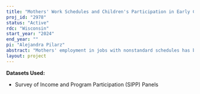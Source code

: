 ```yaml
---
title: "Mothers' Work Schedules and Children's Participation in Early Care and Education"
proj_id: "2978"
status: "Active"
rdc: "Wisconsin"
start_year: "2024"
end_year: ""
pi: "Alejandra Pilarz"
abstract: "Mothers' employment in jobs with nonstandard schedules has been associated with adverse child cognitive and academic outcomes. A key pathway via which these associations are hypothesized to operate is children's participation in early care and education. Working during nonstandard times is expected to limit the use of formal early care and education (ECE) programs because the times during which parents need care are mismatched with these programs' weekday, daytime schedules. Formal ECE tends to be higher-quality than care provided in home-based settings and has been associated with more positive child cognitive and academic skills. Although prior correlational studies find an association between mothers' work schedules and children's participation in formal ECE, two recent studies suggest that mothers' nonstandard schedules are not necessarily associated with a lower likelihood of using formal ECE, depending on child age and family structure. Using nationally representative data from the Survey of Income and Program Participation, the purpose of this study is to examine trends in children's participation in ECE programs from 1996 to 2020 and estimate associations between mothers' work schedules and children's ECE participation, including examining heterogeneity in these associations by child age, family demographic characteristics, and county-level characteristics. Further, this study will use county-level labor market and economic indicators as instruments for mothers' work hours and schedules to provide evidence of causal associations between mothers' work schedules and children's ECE participation."
layout: project
---
```


**Datasets Used:**

  - Survey of Income and Program Participation (SIPP) Panels 

